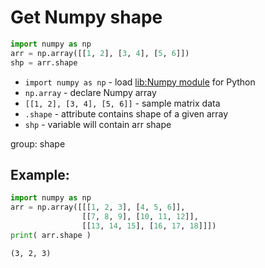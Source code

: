 # Get Numpy shape

```python
import numpy as np
arr = np.array([[1, 2], [3, 4], [5, 6]])
shp = arr.shape
```

- `import numpy as np` - load [lib:Numpy module](/python-numpy/how-to-install-python-numpy-lib) for Python
- `np.array` - declare Numpy array
- `[[1, 2], [3, 4], [5, 6]]` - sample matrix data
- `.shape` - attribute contains shape of a given array
- `shp` - variable will contain arr shape

group: shape

## Example: 
```python
import numpy as np
arr = np.array([[[1, 2, 3], [4, 5, 6]],
                [[7, 8, 9], [10, 11, 12]],
                [[13, 14, 15], [16, 17, 18]]])
print( arr.shape )
```
```
(3, 2, 3)

```

